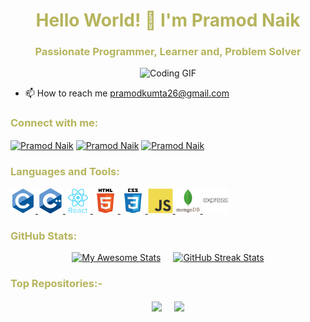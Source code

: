 <h1 align="center" style="color: #b5b45c;">Hello World! 🌟 I'm Pramod Naik</h1>
<h3 align="center" style="color: #b5b45c;">Passionate Programmer, Learner and, Problem Solver</h3>
<div align="center">
  <img src="https://media.giphy.com/media/ZVik7pBtu9dNS/giphy.gif" alt="Coding GIF">
</div>

- 📫 How to reach me pramodkumta26@gmail.com

<h3 align="left" style="color: #b5b45c;">Connect with me:</h3>
<p align="left">
<a href="https://www.linkedin.com/in/pramod-naik-203902222/" target="blank"><img align="center" src="https://raw.githubusercontent.com/rahuldkjain/github-profile-readme-generator/master/src/images/icons/Social/linked-in-alt.svg" alt="Pramod Naik" height="30" width="40" /></a>
<a href="https://www.instagram.com/pramod_naik96/" target="blank"><img align="center" src="https://raw.githubusercontent.com/rahuldkjain/github-profile-readme-generator/master/src/images/icons/Social/instagram.svg" alt="Pramod Naik" height="30" width="40" /></a>
<a href="https://x.com/Pramod_Naik_26" target="blank"><img align="center" src="https://raw.githubusercontent.com/rahuldkjain/github-profile-readme-generator/master/src/images/icons/Social/twitter-alt.svg" alt="Pramod Naik" height="30" width="40" /></a>
</p>

<h3 align="left" style="color: #b5b45c;">Languages and Tools:</h3>
<p align="left"> 
  <a href="https://www.cprogramming.com/" target="_blank" rel="noreferrer"> 
    <img src="https://raw.githubusercontent.com/devicons/devicon/master/icons/c/c-original.svg" alt="c" width="40" height="40"/> 
  </a> 
  <a href="https://www.w3schools.com/cpp/" target="_blank" rel="noreferrer"> 
    <img src="https://raw.githubusercontent.com/devicons/devicon/master/icons/cplusplus/cplusplus-original.svg" alt="cplusplus" width="40" height="40"/> 
  </a> 
 
  <a href="https://reactjs.org/" target="_blank" rel="noreferrer"> 
    <img src="https://raw.githubusercontent.com/devicons/devicon/master/icons/react/react-original-wordmark.svg" alt="react" width="40" height="40"/> 
  </a> 
  
  <a href="https://www.w3.org/html/" target="_blank" rel="noreferrer"> 
    <img src="https://raw.githubusercontent.com/devicons/devicon/master/icons/html5/html5-original-wordmark.svg" alt="html5" width="40" height="40"/> 
  </a> 
  <a href="https://www.w3schools.com/css/" target="_blank" rel="noreferrer"> 
    <img src="https://raw.githubusercontent.com/devicons/devicon/master/icons/css3/css3-original-wordmark.svg" alt="css3" width="40" height="40"/> 
  </a> 
  <a href="https://developer.mozilla.org/en-US/docs/Web/JavaScript" target="_blank" rel="noreferrer"> 
    <img src="https://raw.githubusercontent.com/devicons/devicon/master/icons/javascript/javascript-original.svg" alt="javascript" width="40" height="40"/> 
  </a> 
  <a href="https://www.mongodb.com/" target="_blank" rel="noreferrer"> 
    <img src="https://raw.githubusercontent.com/devicons/devicon/master/icons/mongodb/mongodb-original-wordmark.svg" alt="mongodb" width="40" height="40"/> 
  </a> 
  <a href="https://expressjs.com" target="_blank" rel="noreferrer"> 
    <img src="https://raw.githubusercontent.com/devicons/devicon/master/icons/express/express-original-wordmark.svg" alt="express" width="40" height="40"/> 
  </a>

</p>

<h3 align="left" style="color: #b5b45c;">GitHub Stats:</h3>
<div align="center" style="display: flex; justify-content: center; gap: 20px;">
  <a href="https://git.io/awesome-stats-card">
    <img src="https://awesome-github-stats.azurewebsites.net/user-stats/Pramod26naik?cardType=github&theme=midnight-purple&preferLogin=false&Background=000000" alt="My Awesome Stats" />
  </a>
  <a href="https://git.io/streak-stats">
    <img src="https://github-readme-streak-stats.herokuapp.com/?user=Pramod26naik&theme=midnight-purple&background=#474745&ring=%23b5b45c&fire=%23b5b45c&currStreakLabel=%23b5b45c" alt="GitHub Streak Stats" />
  </a>
</div>




<h3 align="left" style="color: #b5b45c;">Top Repositories:-</h3>
<div align="center" style="display: flex; justify-content: center; gap: 20px;">
  <a href="https://github.com/Shahanshahsidd208/KSP-Profile-Analysis-dashboard">
    <img align="center" src="https://github-readme-stats.vercel.app/api/pin/?username=Shahanshahsidd208&repo=KSP-Profile-Analysis-dashboard&theme=midnight-purple&description_lines_count=3&text_bold=true&show_icons=true&border_color=%23b5b45c" />
  </a>
  <a href="https://github.com/Shahanshahsidd208/Anonymous-reporting">
    <img align="center" src="https://github-readme-stats.vercel.app/api/pin/?username=Shahanshahsidd208&repo=Anonymous-reporting&theme=midnight-purple&description_lines_count=3&text_bold=true&show_icons=true&border_color=%23b5b45c" />
  </a>
 

</div>
